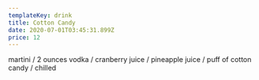 ```yaml
---
templateKey: drink
title: Cotton Candy
date: 2020-07-01T03:45:31.899Z
price: 12
---
```


martini / 2 ounces vodka / cranberry juice / pineapple juice / puff of cotton candy / chilled
